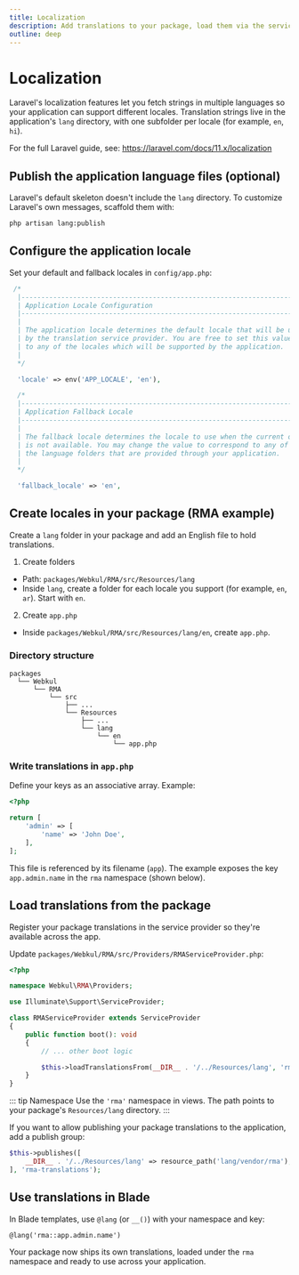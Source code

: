 ```yaml
---
title: Localization
description: Add translations to your package, load them via the service provider, and use them in Blade. Clean, VitePress-friendly and RMA-based.
outline: deep
---
```


# Localization

Laravel's localization features let you fetch strings in multiple languages so your application can support different locales. Translation strings live in the application's `lang` directory, with one subfolder per locale (for example, `en`, `hi`).

For the full Laravel guide, see: https://laravel.com/docs/11.x/localization

## Publish the application language files (optional)

Laravel's default skeleton doesn't include the `lang` directory. To customize Laravel's own messages, scaffold them with:

```bash
php artisan lang:publish
```

## Configure the application locale

Set your default and fallback locales in `config/app.php`:

```php
 /*
  |--------------------------------------------------------------------------
  | Application Locale Configuration
  |--------------------------------------------------------------------------
  |
  | The application locale determines the default locale that will be used
  | by the translation service provider. You are free to set this value
  | to any of the locales which will be supported by the application.
  |
  */

  'locale' => env('APP_LOCALE', 'en'),

  /*
  |--------------------------------------------------------------------------
  | Application Fallback Locale
  |--------------------------------------------------------------------------
  |
  | The fallback locale determines the locale to use when the current one
  | is not available. You may change the value to correspond to any of
  | the language folders that are provided through your application.
  |
  */

  'fallback_locale' => 'en',
```

## Create locales in your package (RMA example)

Create a `lang` folder in your package and add an English file to hold translations.

1) Create folders
- Path: `packages/Webkul/RMA/src/Resources/lang`
- Inside `lang`, create a folder for each locale you support (for example, `en`, `ar`). Start with `en`.

2) Create `app.php`
- Inside `packages/Webkul/RMA/src/Resources/lang/en`, create `app.php`.

### Directory structure

```
packages
  └── Webkul
      └── RMA
          └── src
              ├── ...
              └── Resources
                  ├── ...
                  └── lang
                      └── en
                          └── app.php              
```

### Write translations in `app.php`

Define your keys as an associative array. Example:

```php
<?php

return [
    'admin' => [
        'name' => 'John Doe',
    ],
];
```

This file is referenced by its filename (`app`). The example exposes the key `app.admin.name` in the `rma` namespace (shown below).

## Load translations from the package

Register your package translations in the service provider so they're available across the app.

Update `packages/Webkul/RMA/src/Providers/RMAServiceProvider.php`:

```php
<?php

namespace Webkul\RMA\Providers;

use Illuminate\Support\ServiceProvider;

class RMAServiceProvider extends ServiceProvider
{
    public function boot(): void
    {
        // ... other boot logic

        $this->loadTranslationsFrom(__DIR__ . '/../Resources/lang', 'rma');
    }
}
```

::: tip Namespace
Use the `'rma'` namespace in views. The path points to your package's `Resources/lang` directory.
:::

If you want to allow publishing your package translations to the application, add a publish group:

```php
$this->publishes([
    __DIR__ . '/../Resources/lang' => resource_path('lang/vendor/rma'),
], 'rma-translations');
```

## Use translations in Blade

In Blade templates, use `@lang` (or `__()`) with your namespace and key:

```html
@lang('rma::app.admin.name')
```

Your package now ships its own translations, loaded under the `rma` namespace and ready to use across your application.